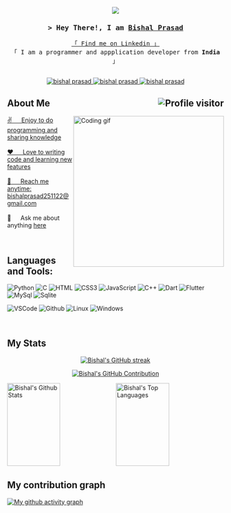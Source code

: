 <p align="center">
  <a href="https://github.com/bishal-p"><img src="https://readme-typing-svg.herokuapp.com/?lines=Self%20Taught%20Programmer;Always%20learning%20new%20things&center=true&width=380&height=45"></a>
</p>
<!-- Intro  -->
<h3 align="center">
        <samp>&gt; Hey There!, I am
                <b><a target="_blank" href="https://bishalprasad05.netlify.app">Bishal Prasad</a></b>
        </samp>
</h3>

<p align="center"> 
  <samp>
    <a href="https://linkedin.com/in/bishalprasad05">「 Find me on Linkedin 」</a>
    <br>
    「 I am a programmer and appplication developer from <b>India</b> 」
    <br>
    <br>
  </samp>
</p>
<p align="center">
 <a href="https://linkedin.com/in/bishalprasad05" target="_blank">
  <img src="https://img.shields.io/badge/LinkedIn-0077B5?style=for-the-badge&logo=linkedin&logoColor=white" alt="bishal prasad"/>
 </a>
 <a href="https://instagram.com/bishalprasad05" target="_blank">
  <img src="https://img.shields.io/badge/Instagram-fe4164?style=for-the-badge&logo=instagram&logoColor=white" alt="bishal prasad" />
 </a> 
 <a href="https://www.hackerrank.com/bishalprasad2511" target="_blank">
  <img src="https://img.shields.io/badge/-Hackerrank-2EC866?style=for-the-badge&logo=HackerRank&logoColor=white" alt="bishal prasad"  />
  </a> 
</p>

<!-- About Section -->
## About Me <a href="https://komarev.com/ghpvc/?username=bishal-p"><img align="right" src="https://komarev.com/ghpvc/?username=bishal-p&label=Visitors&color=0e75b6&style=flat" alt="Profile visitor" />
 
<p>
 <img align="right" width="350" src="https://github.com/Bishal-P/Bishal-P/assets/120594033/a566f575-0bb2-410b-bc60-f8d7eb5a0d81" alt="Coding gif" />

 ✌️ &emsp; Enjoy to do programming and sharing knowledge <br/>  <br>
 ❤️ &emsp; Love to writing code and learning new features<br/>  <br>
 📧 &emsp; Reach me anytime: bishalprasad251122@gmail.com<br/>  <br>
 💬 &emsp; Ask me about anything [here](https://github.com/bishal-p/bishal-p/issues)

</p>

<br>

## Languages and Tools:

![Python](https://img.shields.io/badge/Python-FFD43B?style=for-the-badge&logo=python&logoColor=blue)
![C](	https://img.shields.io/badge/C-00599C?style=for-the-badge&logo=c&logoColor=white)
![HTML](https://img.shields.io/badge/HTML5-E34F26?style=for-the-badge&logo=html5&logoColor=white)
![CSS3](https://img.shields.io/badge/CSS3-1572B6?style=for-the-badge&logo=css3&logoColor=white)
![JavaScript](https://img.shields.io/badge/JavaScript-323330?style=for-the-badge&logo=javascript&logoColor=F7DF1E)
![C++](https://img.shields.io/badge/C%2B%2B-00599C?style=for-the-badge&logo=c%2B%2B&logoColor=white)
![Dart](https://img.shields.io/badge/Dart-0175C2?style=for-the-badge&logo=dart&logoColor=white)
![Flutter](https://img.shields.io/badge/Flutter-02569B?style=for-the-badge&logo=flutter&logoColor=white)
![MySql](https://img.shields.io/badge/MySQL-005C84?style=for-the-badge&logo=mysql&logoColor=white)
![Sqlite](https://img.shields.io/badge/SQLite-07405E?style=for-the-badge&logo=sqlite&logoColor=white)

![VSCode](https://img.shields.io/badge/Visual_Studio-0078d7?style=for-the-badge&logo=visual%20studio&logoColor=white)
![Github](https://img.shields.io/badge/Git-F05032?style=for-the-badge&logo=git&logoColor=white)
![Linux](https://img.shields.io/badge/Linux-FCC624?style=for-the-badge&logo=linux&logoColor=black)
![Windows](https://img.shields.io/badge/Windows-0078D6?style=for-the-badge&logo=windows&logoColor=white)

<br/>

## My Stats

<p align="center">
  <a href="https://github.com/bishal-p">
    <img src="https://github-readme-streak-stats.herokuapp.com/?user=bishal-p&theme=radical&border=7F3FBF&background=0D1117" alt="Bishal's GitHub streak"/>
  </a>
</p>

<p align="center">
  <a href="https://github.com/bishal-p">
    <img src="https://github-profile-summary-cards.vercel.app/api/cards/profile-details?username=bishal-p&theme=radical" alt="Bishal's GitHub Contribution"/>
  </a>
</p>

<a> 
    <a href="https://github.com/bishal-p"><img alt="Bishal's Github Stats" src="https://denvercoder1-github-readme-stats.vercel.app/api?username=bishal-p&show_icons=true&count_private=true&theme=react&border_color=7F3FBF&bg_color=0D1117&title_color=F85D7F&icon_color=F8D866" height="192px" width="49.5%"/></a>
  <a href="https://github.com/bishal-p"><img alt="Bishal's Top Languages" src="https://denvercoder1-github-readme-stats.vercel.app/api/top-langs/?username=bishal-p&langs_count=8&layout=compact&theme=react&border_color=7F3FBF&bg_color=0D1117&title_color=F85D7F&icon_color=F8D866" height="192px" width="49.5%"/></a>
  <br/>
</a>

## My contribution graph

[![My github activity graph](https://github-readme-activity-graph.vercel.app/graph?username=bishal-p&bg_color=0D1117&color=7F3FBF&line=&F3FBF&point=7F3FBF&area=true&hide_border=true&area_color=FFFFFF&title_color=FFFFFF&custom_title=My%20GitHub%20Activity%20Graph&height=250)](https://github.com/bishal-p/github-readme-activity-graph)
